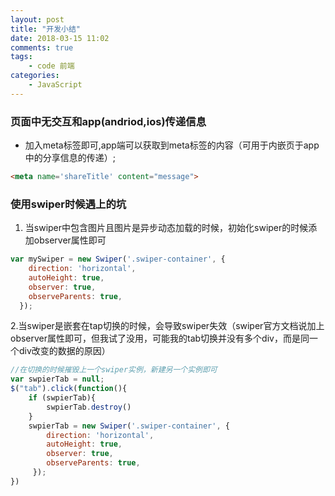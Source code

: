 ```yaml
---
layout: post
title: "开发小结"
date: 2018-03-15 11:02
comments: true
tags: 
	- code 前端 
categories:
	- JavaScript 
---
```

### 页面中无交互和app(andriod,ios)传递信息
 + 加入meta标签即可,app端可以获取到meta标签的内容（可用于内嵌页于app中的分享信息的传递）;
 ```html
 <meta name='shareTitle' content="message">
 ```
### 使用swiper时候遇上的坑
1. 当swiper中包含图片且图片是异步动态加载的时候，初始化swiper的时候添加observer属性即可
```javaScript
var mySwiper = new Swiper('.swiper-container', {
    direction: 'horizontal',
    autoHeight: true,
    observer: true,
    observeParents: true,
  });
```
2.当swiper是嵌套在tap切换的时候，会导致swiper失效（swiper官方文档说加上observer属性即可，但我试了没用，可能我的tab切换并没有多个div，而是同一个div改变的数据的原因）
```javaScript
//在切换的时候摧毁上一个swiper实例，新建另一个实例即可
var swpierTab = null;
$("tab").click(function(){
    if (swpierTab){
        swpierTab.destroy()
    }
    swpierTab = new Swiper('.swiper-container', {
        direction: 'horizontal',
        autoHeight: true,
        observer: true,
        observeParents: true,
     });
})
```